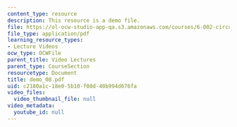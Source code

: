 ```yaml
---
content_type: resource
description: This resource is a demo file.
file: https://ol-ocw-studio-app-qa.s3.amazonaws.com/courses/6-002-circuits-and-electronics-spring-2007/c2180a1c18e05b10f08d40b994d676fa_demo_08.pdf
file_type: application/pdf
learning_resource_types:
- Lecture Videos
ocw_type: OCWFile
parent_title: Video Lectures
parent_type: CourseSection
resourcetype: Document
title: demo_08.pdf
uid: c2180a1c-18e0-5b10-f08d-40b994d676fa
video_files:
  video_thumbnail_file: null
video_metadata:
  youtube_id: null
---
```

